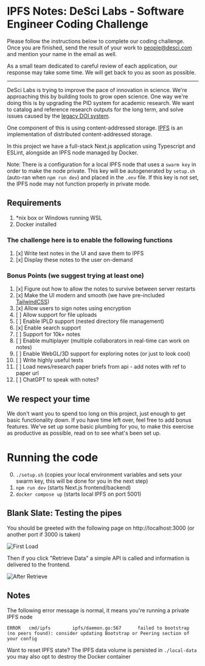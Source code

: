 # IPFS Notes: DeSci Labs - Software Engineer Coding Challenge

Please follow the instructions below to complete our coding challenge.
Once you are finished, send the result of your work to [people@desci.com](mailto:people@desci.com) and mention your name in the email as well.

As a small team dedicated to careful review of each application, our response may take some time. We will get back to you as soon as possible.

---

DeSci Labs is trying to improve the pace of innovation in science. We're approaching this by building tools to grow open science. One way we're doing this is by upgrading the PID system for academic research. We want to catalog and reference research outputs for the long term, and solve issues caused by the [legacy DOI system](https://doi.org).

One component of this is using content-addressed storage. [IPFS](https://ipfs.io) is an implementation of distributed content-addressed storage.

In this project we have a full-stack Next.js application using Typescript and ESLint, alongside an IPFS node managed by Docker.

Note: There is a configuration for a local IPFS node that uses a `swarm key` in order to make the node private. This key will be autogenerated by `setup.sh` (auto-ran when `npm run dev`) and placed in the `.env` file. If this key is not set, the IPFS node may not function properly in private mode.

## Requirements

1. \*nix box or Windows running WSL
2. Docker installed

### The challenge here is to enable the following functions

1. [x] Write text notes in the UI and save them to IPFS
2. [x] Display these notes to the user on-demand

### Bonus Points (we suggest trying at least one)

1. [x] Figure out how to allow the notes to survive between server restarts
2. [x] Make the UI modern and smooth (we have pre-included [TailwindCSS](https://tailwindcss.com/docs/utility-first))
3. [x] Allow users to sign notes using encryption
4. [ ] Allow support for file uploads
5. [ ] Enable IPLD support (nested directory file management)
6. [x] Enable search support
7. [ ] Support for 10k+ notes
8. [ ] Enable multiplayer (multiple collaborators in real-time can work on notes)
9. [ ] Enable WebGL/3D support for exploring notes (or just to look cool)
10. [ ] Write highly useful tests
11. [ ] Load news/research paper briefs from api - add notes with ref to paper url
12. [ ] ChatGPT to speak with notes?

## We respect your time

We don't want you to spend too long on this project, just enough to get basic functionality down. If you have time left over, feel free to add bonus features. We've set up some basic plumbing for you, to make this exercise as productive as possible, read on to see what's been set up.

# Running the code

0. `./setup.sh` (copies your local environment variables and sets your swarm key, this will be done for you in the next step)
1. `npm run dev` (starts Next.js frontend/backend)
2. `docker compose up` (starts local IPFS on port 5001)

## Blank Slate: Testing the pipes

You should be greeted with the following page on http://localhost:3000 (or another port if 3000 is taken)

![First Load](https://bafkreidka3mfik5zjdvequupqhhj3kszvtiatff3h5ylbwsb4cgqaudtsm.ipfs.dweb.link)

Then if you click "Retrieve Data" a simple API is called and information is delivered to the frontend.

![After Retrieve](https://dweb.link/ipfs/bafkreictjcnzhje6fqh72jm7ttwx7q2qlqbjp4ru36uzrddzv4ol22yuya)

## Notes

The following error message is normal, it means you're running a private IPFS node

```
ERROR   cmd/ipfs        ipfs/daemon.go:567      failed to bootstrap (no peers found): consider updating Bootstrap or Peering section of your config
```

Want to reset IPFS state? The IPFS data volume is persisted in `./local-data` you may also opt to destroy the Docker container
